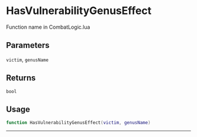 # HasVulnerabilityGenusEffect
Function name in CombatLogic.lua
## Parameters
`victim`, `genusName`
## Returns
`bool`
## Usage
```lua
function HasVulnerabilityGenusEffect(victim, genusName)
```
---
